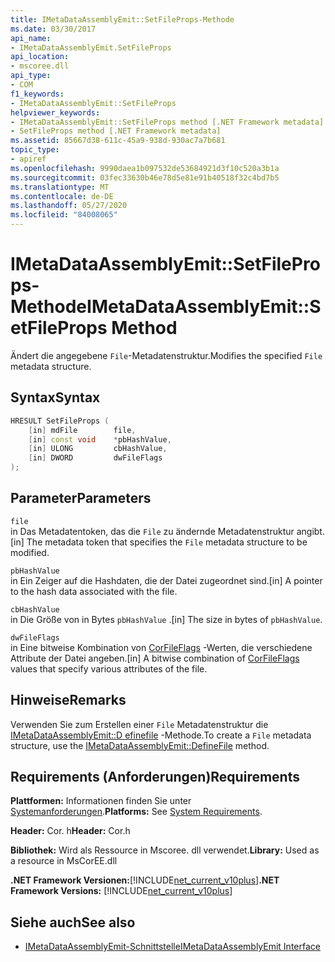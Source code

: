 ```yaml
---
title: IMetaDataAssemblyEmit::SetFileProps-Methode
ms.date: 03/30/2017
api_name:
- IMetaDataAssemblyEmit.SetFileProps
api_location:
- mscoree.dll
api_type:
- COM
f1_keywords:
- IMetaDataAssemblyEmit::SetFileProps
helpviewer_keywords:
- IMetaDataAssemblyEmit::SetFileProps method [.NET Framework metadata]
- SetFileProps method [.NET Framework metadata]
ms.assetid: 85667d38-611c-45a9-938d-930ac7a7b681
topic_type:
- apiref
ms.openlocfilehash: 9990daea1b097532de53684921d3f10c520a3b1a
ms.sourcegitcommit: 03fec33630b46e78d5e81e91b40518f32c4bd7b5
ms.translationtype: MT
ms.contentlocale: de-DE
ms.lasthandoff: 05/27/2020
ms.locfileid: "84008065"
---
```

# <a name="imetadataassemblyemitsetfileprops-method"></a><span data-ttu-id="773ce-102">IMetaDataAssemblyEmit::SetFileProps-Methode</span><span class="sxs-lookup"><span data-stu-id="773ce-102">IMetaDataAssemblyEmit::SetFileProps Method</span></span>
<span data-ttu-id="773ce-103">Ändert die angegebene `File`-Metadatenstruktur.</span><span class="sxs-lookup"><span data-stu-id="773ce-103">Modifies the specified `File` metadata structure.</span></span>  
  
## <a name="syntax"></a><span data-ttu-id="773ce-104">Syntax</span><span class="sxs-lookup"><span data-stu-id="773ce-104">Syntax</span></span>  
  
```cpp  
HRESULT SetFileProps (  
    [in] mdFile        file,  
    [in] const void    *pbHashValue,
    [in] ULONG         cbHashValue,  
    [in] DWORD         dwFileFlags  
);  
```  
  
## <a name="parameters"></a><span data-ttu-id="773ce-105">Parameter</span><span class="sxs-lookup"><span data-stu-id="773ce-105">Parameters</span></span>  
 `file`  
 <span data-ttu-id="773ce-106">in Das Metadatentoken, das die `File` zu ändernde Metadatenstruktur angibt.</span><span class="sxs-lookup"><span data-stu-id="773ce-106">[in] The metadata token that specifies the `File` metadata structure to be modified.</span></span>  
  
 `pbHashValue`  
 <span data-ttu-id="773ce-107">in Ein Zeiger auf die Hashdaten, die der Datei zugeordnet sind.</span><span class="sxs-lookup"><span data-stu-id="773ce-107">[in] A pointer to the hash data associated with the file.</span></span>  
  
 `cbHashValue`  
 <span data-ttu-id="773ce-108">in Die Größe von in Bytes `pbHashValue` .</span><span class="sxs-lookup"><span data-stu-id="773ce-108">[in] The size in bytes of `pbHashValue`.</span></span>  
  
 `dwFileFlags`  
 <span data-ttu-id="773ce-109">in Eine bitweise Kombination von [CorFileFlags](corfileflags-enumeration.md) -Werten, die verschiedene Attribute der Datei angeben.</span><span class="sxs-lookup"><span data-stu-id="773ce-109">[in] A bitwise combination of [CorFileFlags](corfileflags-enumeration.md) values that specify various attributes of the file.</span></span>  
  
## <a name="remarks"></a><span data-ttu-id="773ce-110">Hinweise</span><span class="sxs-lookup"><span data-stu-id="773ce-110">Remarks</span></span>  
 <span data-ttu-id="773ce-111">Verwenden Sie zum Erstellen einer `File` Metadatenstruktur die [IMetaDataAssemblyEmit::D efinefile](imetadataassemblyemit-definefile-method.md) -Methode.</span><span class="sxs-lookup"><span data-stu-id="773ce-111">To create a `File` metadata structure, use the [IMetaDataAssemblyEmit::DefineFile](imetadataassemblyemit-definefile-method.md) method.</span></span>  
  
## <a name="requirements"></a><span data-ttu-id="773ce-112">Requirements (Anforderungen)</span><span class="sxs-lookup"><span data-stu-id="773ce-112">Requirements</span></span>  
 <span data-ttu-id="773ce-113">**Plattformen:** Informationen finden Sie unter [Systemanforderungen](../../get-started/system-requirements.md).</span><span class="sxs-lookup"><span data-stu-id="773ce-113">**Platforms:** See [System Requirements](../../get-started/system-requirements.md).</span></span>  
  
 <span data-ttu-id="773ce-114">**Header:** Cor. h</span><span class="sxs-lookup"><span data-stu-id="773ce-114">**Header:** Cor.h</span></span>  
  
 <span data-ttu-id="773ce-115">**Bibliothek:** Wird als Ressource in Mscoree. dll verwendet.</span><span class="sxs-lookup"><span data-stu-id="773ce-115">**Library:** Used as a resource in MsCorEE.dll</span></span>  
  
 <span data-ttu-id="773ce-116">**.NET Framework Versionen:**[!INCLUDE[net_current_v10plus](../../../../includes/net-current-v10plus-md.md)]</span><span class="sxs-lookup"><span data-stu-id="773ce-116">**.NET Framework Versions:** [!INCLUDE[net_current_v10plus](../../../../includes/net-current-v10plus-md.md)]</span></span>  
  
## <a name="see-also"></a><span data-ttu-id="773ce-117">Siehe auch</span><span class="sxs-lookup"><span data-stu-id="773ce-117">See also</span></span>

- [<span data-ttu-id="773ce-118">IMetaDataAssemblyEmit-Schnittstelle</span><span class="sxs-lookup"><span data-stu-id="773ce-118">IMetaDataAssemblyEmit Interface</span></span>](imetadataassemblyemit-interface.md)

